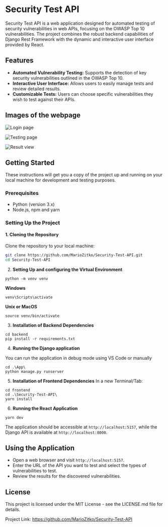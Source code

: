 # Security Test API

Security Test API is a web application designed for automated testing of security vulnerabilities in web APIs, focusing on the OWASP Top 10 vulnerabilities. The project combines the robust backend capabilities of Django Rest Framework with the dynamic and interactive user interface provided by React.

## Features

- **Automated Vulnerability Testing:** Supports the detection of key security vulnerabilities outlined in the OWASP Top 10.
- **Interactive User Interface:** Allows users to easily manage tests and review detailed results.
- **Customizable Tests:** Users can choose specific vulnerabilities they wish to test against their APIs.

## Images of the webpage

![Login page](https://i.ibb.co/nNcH3Jc0/sec3.png)

![Testing page](https://i.ibb.co/s9dpx27x/sec1.png)

![Result view](https://i.ibb.co/nNsqmftg/sec2.png)

## Getting Started

These instructions will get you a copy of the project up and running on your local machine for development and testing purposes.

### Prerequisites

- Python (version 3.x)
- Node.js, npm and yarn

### Setting Up the Project

#### 1. Cloning the Repository
Clone the repository to your local machine:
```bash
git clone https://github.com/MarioZitko/Security-Test-API.git
cd Security-Test-API
```

2. **Setting Up and configuring the Virtual Environment**
```
python -m venv venv
```

**Windows**
```
venv\Scripts\activate
```

**Unix or MacOS**
```
source venv/bin/activate
```

3. **Installation of Backend Dependencies**
```
cd backend
pip install -r requirements.txt
```

4. **Running the Django application**

You can run the application in debug mode using VS Code or manually
```
cd .\App\
python manage.py runserver
```

5. **Installation of Frontend Dependencies**
In a new Terminal/Tab:
```
cd frontend
cd .\Security-Test-API\
yarn install
```

6. **Running the React Application**
```
yarn dev
```
The application should be accessible at `http://localhost:5157`, while the Django API is available at `http://localhost:8000`.

## Using the Application

- Open a web browser and visit `http://localhost:5157`.
- Enter the URL of the API you want to test and select the types of vulnerabilities to test.
- Review the results for the discovered vulnerabilities.

## License

This project is licensed under the MIT License - see the LICENSE.md file for details.

Project Link: https://github.com/MarioZitko/Security-Test-API
